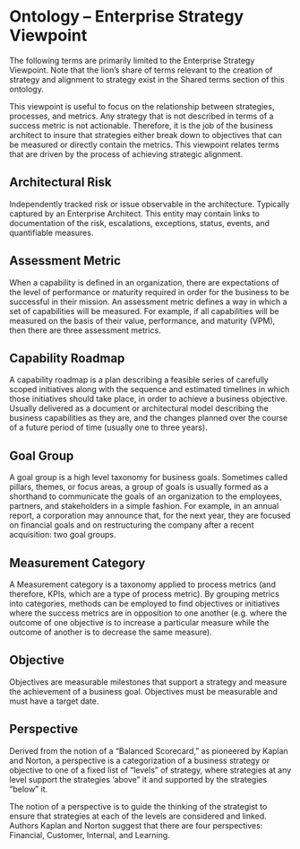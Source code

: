 # Ontology – Enterprise Strategy Viewpoint
The following terms are primarily limited to the Enterprise Strategy Viewpoint.  Note that the lion’s share of terms relevant to the creation of strategy and alignment to strategy exist in the Shared terms section of this ontology.

This viewpoint is useful to focus on the relationship between strategies, processes, and metrics.  Any strategy that is not described in terms of a success metric is not actionable.  Therefore, it is the job of the business architect to insure that strategies either break down to objectives that can be measured or directly contain the metrics.  This viewpoint relates terms that are driven by the process of achieving strategic alignment.

## Architectural Risk
Independently tracked risk or issue observable in the architecture.  Typically captured by an Enterprise Architect.  This entity may contain links to documentation of the risk, escalations, exceptions, status, events, and quantifiable measures.

## Assessment Metric
When a capability is defined in an organization, there are expectations of the level of performance or maturity required in order for the business to be successful in their mission.  An assessment metric defines a way in which a set of capabilities will be measured.  For example, if all capabilities will be measured on the basis of their value, performance, and maturity (VPM), then there are three assessment metrics.

## Capability Roadmap
A capability roadmap is a plan describing a feasible series of carefully scoped initiatives along with the sequence and estimated timelines in which those initiatives should take place, in order to achieve a business objective.  Usually delivered as a document or architectural model describing the business capabilities as they are, and the changes planned over the course of a future period of time (usually one to three years).

## Goal Group
A goal group is a high level taxonomy for business goals.  Sometimes called pillars, themes, or focus areas, a group of goals is usually formed as a shorthand to communicate the goals of an organization to the employees, partners, and stakeholders in a simple fashion.  For example, in an annual report, a corporation may announce that, for the next year, they are focused on financial goals and on restructuring the company after a recent acquisition: two goal groups.

## Measurement Category
A Measurement category is a taxonomy applied to process metrics (and therefore, KPIs, which are a type of process metric).  By grouping metrics into categories, methods can be employed to find objectives or initiatives where the success metrics are in opposition to one another (e.g. where the outcome of one objective is to increase a particular measure while the outcome of another is to decrease the same measure).

## Objective
Objectives are measurable milestones that support a strategy and measure the achievement of a business goal. Objectives must be measurable and must have a target date.

## Perspective
Derived from the notion of a “Balanced Scorecard,” as pioneered by Kaplan and Norton, a perspective is a categorization of a business strategy or objective to one of a fixed list of “levels” of strategy, where strategies at any level support the strategies ‘above” it and supported by the strategies “below” it.

The notion of a perspective is to guide the thinking of the strategist to ensure that strategies at each of the levels are considered and linked.  Authors Kaplan and Norton suggest that there are four perspectives: Financial, Customer, Internal, and Learning.